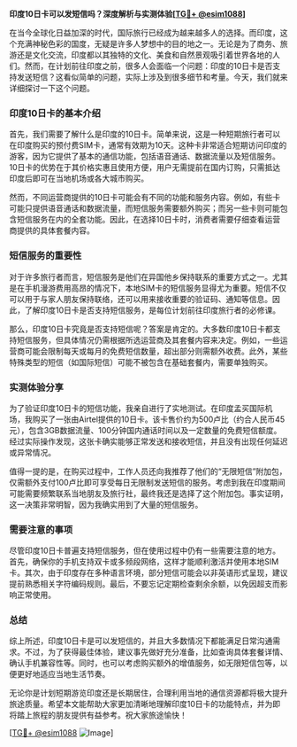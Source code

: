 **印度10日卡可以发短信吗？深度解析与实测体验[[TG💪+ @esim1088](https://t.me/s/esim1088)]**

在当今全球化日益加深的时代，国际旅行已经成为越来越多人的选择。而印度，这个充满神秘色彩的国度，无疑是许多人梦想中的目的地之一。无论是为了商务、旅游还是文化交流，印度都以其独特的文化、美食和自然景观吸引着世界各地的人们。然而，在计划前往印度之前，很多人会面临一个问题：印度的10日卡是否支持发送短信？这看似简单的问题，实际上涉及到很多细节和考量。今天，我们就来详细探讨一下这个问题。

### 印度10日卡的基本介绍

首先，我们需要了解什么是印度的10日卡。简单来说，这是一种短期旅行者可以在印度购买的预付费SIM卡，通常有效期为10天。这种卡非常适合短期访问印度的游客，因为它提供了基本的通信功能，包括语音通话、数据流量以及短信服务。10日卡的优势在于其价格实惠且使用方便，用户无需提前在国内订购，只需抵达印度后即可在当地机场或各大城市购买。

然而，不同运营商提供的10日卡可能会有不同的功能和服务内容。例如，有些卡可能只提供语音通话和数据流量，而短信服务需要额外购买；而另一些卡则可能包含短信服务在内的全套功能。因此，在选择10日卡时，消费者需要仔细查看运营商提供的具体套餐内容。

### 短信服务的重要性

对于许多旅行者而言，短信服务是他们在异国他乡保持联系的重要方式之一。尤其是在手机漫游费用高昂的情况下，本地SIM卡的短信服务显得尤为重要。短信不仅可以用于与家人朋友保持联络，还可以用来接收重要的验证码、通知等信息。因此，了解印度10日卡是否支持短信服务，是每位计划前往印度旅行者的必修课。

那么，印度10日卡究竟是否支持短信呢？答案是肯定的。大多数印度10日卡都支持短信服务，但具体情况仍需根据所选运营商及其套餐内容来决定。例如，一些运营商可能会限制每天或每月的免费短信数量，超出部分则需额外收费。此外，某些特殊类型的短信（如国际短信）可能不被包含在基础套餐内，需要单独购买。

### 实测体验分享

为了验证印度10日卡的短信功能，我亲自进行了实地测试。在印度孟买国际机场，我购买了一张由Airtel提供的10日卡。该卡售价约为500卢比（约合人民币45元），包含3GB数据流量、100分钟国内通话时间以及一定数量的免费短信额度。经过实际操作发现，这张卡确实能够正常发送和接收短信，并且没有出现任何延迟或异常情况。

值得一提的是，在购买过程中，工作人员还向我推荐了他们的“无限短信”附加包，仅需额外支付100卢比即可享受每日无限制发送短信的服务。考虑到我在印度期间可能需要频繁联系当地朋友及旅行社，最终我还是选择了这个附加包。事实证明，这一决策非常明智，因为我确实用到了大量的短信服务。

### 需要注意的事项

尽管印度10日卡普遍支持短信服务，但在使用过程中仍有一些需要注意的地方。首先，确保你的手机支持双卡或多频段网络，这样才能顺利激活并使用本地SIM卡。其次，由于印度存在多种语言环境，部分短信可能会以非英语形式呈现，建议提前熟悉相关字符编码规则。最后，不要忘记定期检查剩余余额，以免因超支而影响正常使用。

### 总结

综上所述，印度10日卡是可以发短信的，并且大多数情况下都能满足日常沟通需求。不过，为了获得最佳体验，建议事先做好充分准备，比如查询具体套餐详情、确认手机兼容性等。同时，也可以考虑购买额外的增值服务，如无限短信包等，以便更好地适应当地生活节奏。

无论你是计划短期游览印度还是长期居住，合理利用当地的通信资源都将极大提升旅途质量。希望本文能帮助大家更加清晰地理解印度10日卡的功能特点，并为即将踏上旅程的朋友提供有益参考。祝大家旅途愉快！

[[TG💪+ @esim1088](https://t.me/s/esim1088) ![Image](https://i.postimg.cc/4NQfJmqS/Snipaste-2025-05-13-00-14-12.png)]